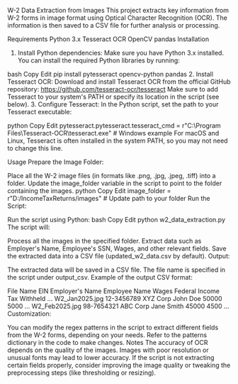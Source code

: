 W-2 Data Extraction from Images
This project extracts key information from W-2 forms in image format using Optical Character Recognition (OCR). The information is then saved to a CSV file for further analysis or processing.

Requirements
Python 3.x
Tesseract OCR
OpenCV
pandas
Installation
1. Install Python dependencies:
Make sure you have Python 3.x installed. You can install the required Python libraries by running:

bash
Copy
Edit
pip install pytesseract opencv-python pandas
2. Install Tesseract OCR:
Download and install Tesseract OCR from the official GitHub repository: https://github.com/tesseract-ocr/tesseract
Make sure to add Tesseract to your system's PATH or specify its location in the script (see below).
3. Configure Tesseract:
In the Python script, set the path to your Tesseract executable:

python
Copy
Edit
pytesseract.pytesseract.tesseract_cmd = r"C:\Program Files\Tesseract-OCR\tesseract.exe"  # Windows example
For macOS and Linux, Tesseract is often installed in the system PATH, so you may not need to change this line.

Usage
Prepare the Image Folder:

Place all the W-2 image files (in formats like .png, .jpg, .jpeg, .tiff) into a folder.
Update the image_folder variable in the script to point to the folder containing the images.
python
Copy
Edit
image_folder = r"D:/IncomeTaxReturns/images"  # Update path to your folder
Run the Script:

Run the script using Python:
bash
Copy
Edit
python w2_data_extraction.py
The script will:

Process all the images in the specified folder.
Extract data such as Employer's Name, Employee's SSN, Wages, and other relevant fields.
Save the extracted data into a CSV file (updated_w2_data.csv by default).
Output:

The extracted data will be saved in a CSV file. The file name is specified in the script under output_csv.
Example of the output CSV format:

File Name	EIN	Employer's Name	Employee Name	Wages	Federal Income Tax Withheld	...
W2_Jan2025.jpg	12-3456789	XYZ Corp	John Doe	50000	5000	...
W2_Feb2025.jpg	98-7654321	ABC Corp	Jane Smith	45000	4500	...
Customization:

You can modify the regex patterns in the script to extract different fields from the W-2 forms, depending on your needs. Refer to the patterns dictionary in the code to make changes.
Notes
The accuracy of OCR depends on the quality of the images. Images with poor resolution or unusual fonts may lead to lower accuracy.
If the script is not extracting certain fields properly, consider improving the image quality or tweaking the preprocessing steps (like thresholding or resizing).
